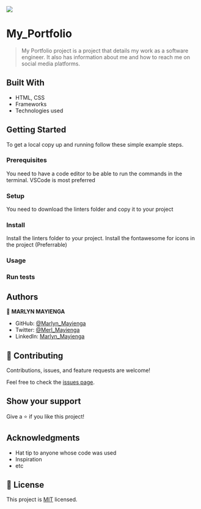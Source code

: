 ![](https://img.shields.io/badge/Microverse-blueviolet)

# My_Portfolio

> My Portfolio project is a project that details my work as a software engineer. It also has information about me and how to reach me on social media platforms.


## Built With

- HTML, CSS
- Frameworks
- Technologies used



## Getting Started

To get a local copy up and running follow these simple example steps.

### Prerequisites
You need to have a code editor to be able to run the commands in the terminal. VSCode is most preferred

### Setup
You need to download the linters folder and copy it to your project

### Install
Install the linters folder to your project.
Install the fontawesome for icons in the project (Preferrable)

### Usage

### Run tests

## Authors

👤 **MARLYN MAYIENGA**

- GitHub: [@Marlyn_Mayienga](https://github.com/Marlyn_Mayienga)
- Twitter: [@Merl_Mayienga](https://twitter.com/M_ayienga)
- LinkedIn: [Marlyn_Mayienga](https://www.linkedin.com/in/marlyn-mayienga/)

## 🤝 Contributing

Contributions, issues, and feature requests are welcome!

Feel free to check the [issues page](../../issues/).

## Show your support

Give a ⭐️ if you like this project!

## Acknowledgments

- Hat tip to anyone whose code was used
- Inspiration
- etc

## 📝 License

This project is [MIT](./MIT.md) licensed.
